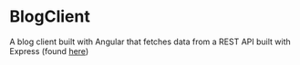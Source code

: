 # BlogClient
A blog client built with Angular that fetches data from a REST API built with Express (found [here](https://www.github.com/alanm319/blog-api))